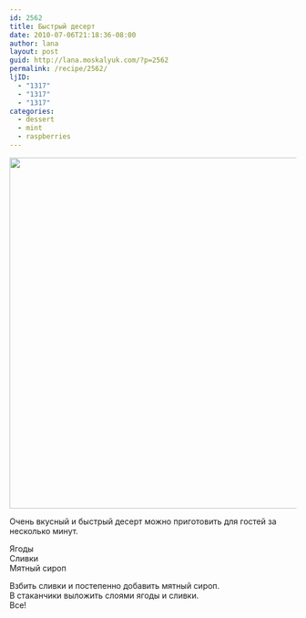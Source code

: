 ```yaml
---
id: 2562
title: Быстрый десерт
date: 2010-07-06T21:18:36-08:00
author: lana
layout: post
guid: http://lana.moskalyuk.com/?p=2562
permalink: /recipe/2562/
ljID:
  - "1317"
  - "1317"
  - "1317"
categories:
  - dessert
  - mint
  - raspberries
---
```

<img loading="lazy" class="alignnone" title="dessert" src="http://farm5.static.flickr.com/4121/4769795891_98dafcb560_z.jpg" alt="" width="640" height="616" />

Очень вкусный и быстрый десерт можно приготовить для гостей за несколько минут.

Ягоды  
Сливки  
Мятный сироп

Взбить сливки и постепенно добавить мятный сироп.  
В стаканчики выложить слоями ягоды и сливки.  
Все!